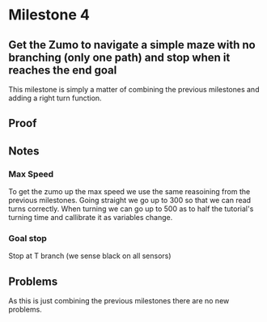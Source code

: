 # Milestone 4
## Get the Zumo to navigate a simple maze with no branching (only one path) and stop when it reaches the end goal
This milestone is simply a matter of combining the previous milestones and adding a right turn function.

## Proof


## Notes
### Max Speed
To get the zumo up the max speed we use the same reasoining from the previous milestones. 
Going straight we go up to 300 so that we can read turns correctly. 
When turning we can go up to 500 as to half the tutorial's turning time and callibrate it as variables change.
### Goal stop
Stop at T branch (we sense black on all sensors)

## Problems
As this is just combining the previous milestones there are no new problems.
